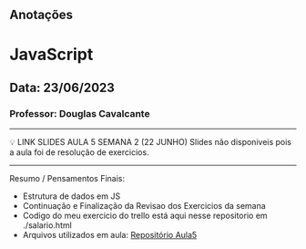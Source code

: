 ## Anotações

# JavaScript

## Data: 23/06/2023

### Professor: Douglas Cavalcante

---

💡 LINK SLIDES AULA 5 SEMANA 2 (22 JUNHO)
Slides não disponiveis pois a aula foi de resolução de exercicios.

---

Resumo / Pensamentos Finais:

- Estrutura de dados em JS
- Continuação e Finalização da Revisao dos Exercicios da semana
- Codigo do meu exercicio do trello está aqui nesse repositorio em ./salario.html
- Arquivos utilizados em aula: [Repositório Aula5](https://github.com/vdr3w/aulasdevinhouse/tree/main/semana2/aula5)
